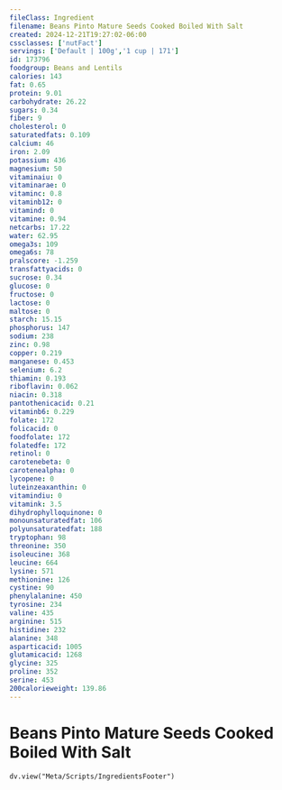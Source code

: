 ```yaml
---
fileClass: Ingredient
filename: Beans Pinto Mature Seeds Cooked Boiled With Salt
created: 2024-12-21T19:27:02-06:00
cssclasses: ['nutFact']
servings: ['Default | 100g','1 cup | 171']
id: 173796
foodgroup: Beans and Lentils
calories: 143
fat: 0.65
protein: 9.01
carbohydrate: 26.22
sugars: 0.34
fiber: 9
cholesterol: 0
saturatedfats: 0.109
calcium: 46
iron: 2.09
potassium: 436
magnesium: 50
vitaminaiu: 0
vitaminarae: 0
vitaminc: 0.8
vitaminb12: 0
vitamind: 0
vitamine: 0.94
netcarbs: 17.22
water: 62.95
omega3s: 109
omega6s: 78
pralscore: -1.259
transfattyacids: 0
sucrose: 0.34
glucose: 0
fructose: 0
lactose: 0
maltose: 0
starch: 15.15
phosphorus: 147
sodium: 238
zinc: 0.98
copper: 0.219
manganese: 0.453
selenium: 6.2
thiamin: 0.193
riboflavin: 0.062
niacin: 0.318
pantothenicacid: 0.21
vitaminb6: 0.229
folate: 172
folicacid: 0
foodfolate: 172
folatedfe: 172
retinol: 0
carotenebeta: 0
carotenealpha: 0
lycopene: 0
luteinzeaxanthin: 0
vitamindiu: 0
vitamink: 3.5
dihydrophylloquinone: 0
monounsaturatedfat: 106
polyunsaturatedfat: 188
tryptophan: 98
threonine: 350
isoleucine: 368
leucine: 664
lysine: 571
methionine: 126
cystine: 90
phenylalanine: 450
tyrosine: 234
valine: 435
arginine: 515
histidine: 232
alanine: 348
asparticacid: 1005
glutamicacid: 1268
glycine: 325
proline: 352
serine: 453
200calorieweight: 139.86
---
```


# Beans Pinto Mature Seeds Cooked Boiled With Salt

```dataviewjs
dv.view("Meta/Scripts/IngredientsFooter")
```